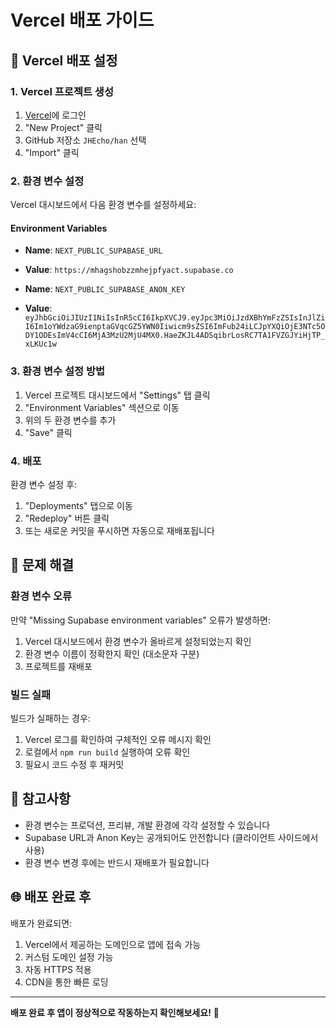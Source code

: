 # Vercel 배포 가이드

## 🚀 Vercel 배포 설정

### 1. Vercel 프로젝트 생성
1. [Vercel](https://vercel.com)에 로그인
2. "New Project" 클릭
3. GitHub 저장소 `JHEcho/han` 선택
4. "Import" 클릭

### 2. 환경 변수 설정
Vercel 대시보드에서 다음 환경 변수를 설정하세요:

#### **Environment Variables**
- **Name**: `NEXT_PUBLIC_SUPABASE_URL`
- **Value**: `https://mhagshobzzmhejpfyact.supabase.co`

- **Name**: `NEXT_PUBLIC_SUPABASE_ANON_KEY`
- **Value**: `eyJhbGciOiJIUzI1NiIsInR5cCI6IkpXVCJ9.eyJpc3MiOiJzdXBhYmFzZSIsInJlZiI6Im1oYWdzaG9ienptaGVqcGZ5YWN0Iiwicm9sZSI6ImFub24iLCJpYXQiOjE3NTc5ODY1ODEsImV4cCI6MjA3MzU2MjU4MX0.HaeZKJL4ADSqibrLosRC7TA1FVZGJYiHjTP_xLKUc1w`

### 3. 환경 변수 설정 방법
1. Vercel 프로젝트 대시보드에서 "Settings" 탭 클릭
2. "Environment Variables" 섹션으로 이동
3. 위의 두 환경 변수를 추가
4. "Save" 클릭

### 4. 배포
환경 변수 설정 후:
1. "Deployments" 탭으로 이동
2. "Redeploy" 버튼 클릭
3. 또는 새로운 커밋을 푸시하면 자동으로 재배포됩니다

## 🔧 문제 해결

### 환경 변수 오류
만약 "Missing Supabase environment variables" 오류가 발생하면:
1. Vercel 대시보드에서 환경 변수가 올바르게 설정되었는지 확인
2. 환경 변수 이름이 정확한지 확인 (대소문자 구분)
3. 프로젝트를 재배포

### 빌드 실패
빌드가 실패하는 경우:
1. Vercel 로그를 확인하여 구체적인 오류 메시지 확인
2. 로컬에서 `npm run build` 실행하여 오류 확인
3. 필요시 코드 수정 후 재커밋

## 📝 참고사항

- 환경 변수는 프로덕션, 프리뷰, 개발 환경에 각각 설정할 수 있습니다
- Supabase URL과 Anon Key는 공개되어도 안전합니다 (클라이언트 사이드에서 사용)
- 환경 변수 변경 후에는 반드시 재배포가 필요합니다

## 🌐 배포 완료 후

배포가 완료되면:
1. Vercel에서 제공하는 도메인으로 앱에 접속 가능
2. 커스텀 도메인 설정 가능
3. 자동 HTTPS 적용
4. CDN을 통한 빠른 로딩

---

**배포 완료 후 앱이 정상적으로 작동하는지 확인해보세요!** 🎉
